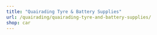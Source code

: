 ```yaml
---
title: "Quairading Tyre & Battery Supplies"
url: /quairading/quairading-tyre-and-battery-supplies/
shop: car
---
```

